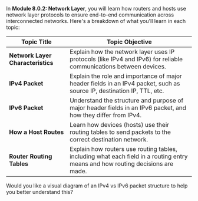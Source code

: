 In **Module 8.0.2: Network Layer**, you will learn how routers and hosts use network layer protocols to ensure end-to-end communication across interconnected networks. Here's a breakdown of what you'll learn in each topic:

| **Topic Title**                   | **Topic Objective**                                                                                                            |
| --------------------------------- | ------------------------------------------------------------------------------------------------------------------------------ |
| **Network Layer Characteristics** | Explain how the network layer uses IP protocols (like IPv4 and IPv6) for reliable communications between devices.              |
| **IPv4 Packet**                   | Explain the role and importance of major header fields in an IPv4 packet, such as source IP, destination IP, TTL, etc.         |
| **IPv6 Packet**                   | Understand the structure and purpose of major header fields in an IPv6 packet, and how they differ from IPv4.                  |
| **How a Host Routes**             | Learn how devices (hosts) use their routing tables to send packets to the correct destination network.                         |
| **Router Routing Tables**         | Explain how routers use routing tables, including what each field in a routing entry means and how routing decisions are made. |

Would you like a visual diagram of an IPv4 vs IPv6 packet structure to help you better understand this?
